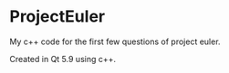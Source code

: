 # ProjectEuler
My c++ code for the first few questions of project euler.  

Created in Qt 5.9 using c++.  
